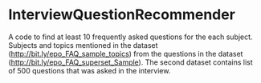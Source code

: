 # InterviewQuestionRecommender
A code to find at least 10 frequently asked questions for the each subject. Subjects and topics mentioned in the dataset
(http://bit.ly/epo_FAQ_sample_topics) from the questions in the dataset (http://bit.ly/epo_FAQ_superset_Sample). The second 
dataset contains list of 500 questions that was asked in the interview.


